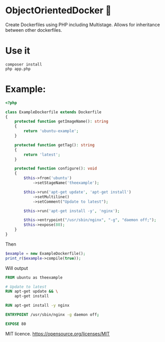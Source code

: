 # ObjectOrientedDocker 🐳
Create Dockerfiles using PHP including Multistage. Allows for inheritance between other dockerfiles.

# Use it
```
composer install
php app.php
```

# Example:

```php
<?php

class ExampleDockerfile extends Dockerfile
{
    protected function getImageName(): string
    {
        return 'ubuntu-example';
    }

    protected function getTag(): string
    {
        return 'latest';
    }

    protected function configure(): void
    {
        $this->from('ubuntu')
            ->setStageName('theexample');

        $this->run('apt-get update', 'apt-get install')
            ->setMultiline()
            ->setComment("Update to latest");

        $this->run('apt-get install -y', 'nginx');

        $this->entrypoint("/usr/sbin/nginx", "-g", "daemon off;");
        $this->expose(80);
    }
}
```

Then

```php
$example = new ExampleDockerfile();
print_r($example->compile(true));
````

Will output

```dockerfile
FROM ubuntu as theexample

# Update to latest
RUN apt-get update && \
	apt-get install

RUN apt-get install -y nginx

ENTRYPOINT /usr/sbin/nginx -g daemon off;

EXPOSE 80
```

MIT licence.
https://opensource.org/licenses/MIT
